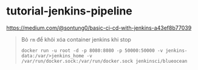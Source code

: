 # tutorial-jenkins-pipeline
https://medium.com/@sontung0/basic-ci-cd-with-jenkins-a43ef8b77039


> Bỏ `rm` để khỏi xóa container jenkins khi stop
>```
>docker run -u root -d -p 8080:8080 -p 50000:50000 -v jenkins-data:/var/>jenkins_home -v /var/run/docker.sock:/var/run/docker.sock jenkinsci/blueocean
>```